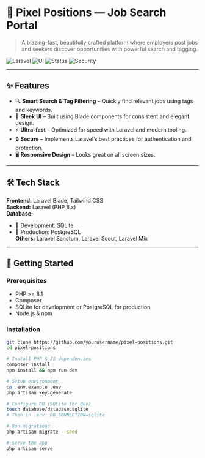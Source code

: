 # 💼 Pixel Positions — Job Search Portal

> A blazing-fast, beautifully crafted platform where employers post jobs and seekers discover opportunities with powerful search and tagging.

![Laravel](https://img.shields.io/badge/built%20with-Laravel-red)
![UI](https://img.shields.io/badge/UI-Blade%20Components-purple)
![Status](https://img.shields.io/badge/status-active-brightgreen)
![Security](https://img.shields.io/badge/security-high-important)

---

## ✨ Features

- 🔍 **Smart Search & Tag Filtering** – Quickly find relevant jobs using tags and keywords.
- 🎨 **Sleek UI** – Built using Blade components for consistent and elegant design.
- ⚡ **Ultra-fast** – Optimized for speed with Laravel and modern tooling.
- 🔒 **Secure** – Implements Laravel’s best practices for authentication and protection.
- 🖥️ **Responsive Design** – Looks great on all screen sizes.

---

## 🛠️ Tech Stack

**Frontend:** Laravel Blade, Tailwind CSS  
**Backend:** Laravel (PHP 8.x)  
**Database:** 
- 🧪 Development: SQLite  
- 🚀 Production: PostgreSQL  
**Others:** Laravel Sanctum, Laravel Scout, Laravel Mix

---

## 🚀 Getting Started

### Prerequisites

- PHP >= 8.1
- Composer
- SQLite for development or PostgreSQL for production
- Node.js & npm

### Installation

```bash
git clone https://github.com/yourusername/pixel-positions.git
cd pixel-positions

# Install PHP & JS dependencies
composer install
npm install && npm run dev

# Setup environment
cp .env.example .env
php artisan key:generate

# Configure DB (SQLite for dev)
touch database/database.sqlite
# Then in .env: DB_CONNECTION=sqlite

# Run migrations
php artisan migrate --seed

# Serve the app
php artisan serve
```
